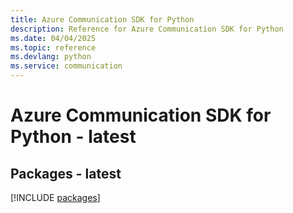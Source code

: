 ```yaml
---
title: Azure Communication SDK for Python
description: Reference for Azure Communication SDK for Python
ms.date: 04/04/2025
ms.topic: reference
ms.devlang: python
ms.service: communication
---
```

# Azure Communication SDK for Python - latest
## Packages - latest
[!INCLUDE [packages](communication-index.md)]